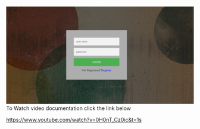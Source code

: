 ![](img/sign_up.png)
To Watch video documentation click the link below

https://www.youtube.com/watch?v=0H0nT_Cz0ic&t=1s
